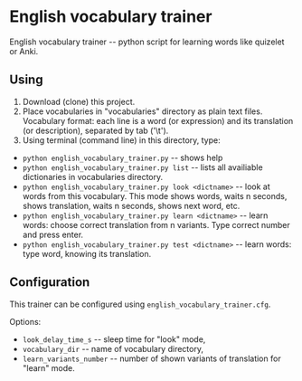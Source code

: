 # English vocabulary trainer

English vocabulary trainer -- python script for learning words like quizelet or Anki.

## Using

1. Download (clone) this project.
2. Place vocabularies in "vocabularies" directory as plain text files.
Vocabulary format: each line is a word (or expression) and its translation (or description), separated by tab ('\t').
3. Using terminal (command line) in this directory, type:
- `python english_vocabulary_trainer.py` -- shows help
- `python english_vocabulary_trainer.py list` -- lists all availiable dictionaries in vocabularies directory.
- `python english_vocabulary_trainer.py look <dictname>` -- look at words from this vocabulary. This mode shows words, waits n seconds, shows translation, waits n seconds, shows next word, etc.
- `python english_vocabulary_trainer.py learn <dictname>` -- learn words: choose correct translation from n variants. Type correct number and press enter.
- `python english_vocabulary_trainer.py test <dictname>` -- learn words: type word, knowing its translation.

## Configuration

This trainer can be configured using `english_vocabulary_trainer.cfg`.

Options:
- `look_delay_time_s` -- sleep time for "look" mode,
- `vocabulary_dir` -- name of vocabulary directory,
- `learn_variants_number` -- number of shown variants of translation for "learn" mode.
